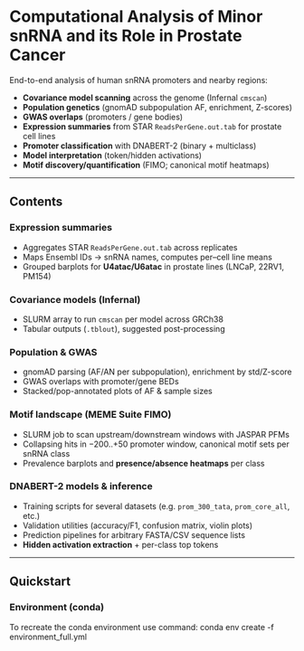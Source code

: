 # Computational Analysis of Minor snRNA and its Role in Prostate Cancer

End-to-end analysis of human snRNA promoters and nearby regions:
- **Covariance model scanning** across the genome (Infernal `cmscan`)
- **Population genetics** (gnomAD subpopulation AF, enrichment, Z-scores)
- **GWAS overlaps** (promoters / gene bodies)
- **Expression summaries** from STAR `ReadsPerGene.out.tab` for prostate cell lines
- **Promoter classification** with DNABERT-2 (binary + multiclass)
- **Model interpretation** (token/hidden activations)
- **Motif discovery/quantification** (FIMO; canonical motif heatmaps)

---

## Contents

### Expression summaries
- Aggregates STAR `ReadsPerGene.out.tab` across replicates
- Maps Ensembl IDs → snRNA names, computes per–cell line means
- Grouped barplots for **U4atac/U6atac** in prostate lines (LNCaP, 22RV1, PM154)

### Covariance models (Infernal)
- SLURM array to run `cmscan` per model across GRCh38
- Tabular outputs (`.tblout`), suggested post-processing

### Population & GWAS
- gnomAD parsing (AF/AN per subpopulation), enrichment by std/Z-score
- GWAS overlaps with promoter/gene BEDs
- Stacked/pop-annotated plots of AF & sample sizes

### Motif landscape (MEME Suite FIMO)
- SLURM job to scan upstream/downstream windows with JASPAR PFMs
- Collapsing hits in −200..+50 promoter window, canonical motif sets per snRNA class
- Prevalence barplots and **presence/absence heatmaps** per class

### DNABERT-2 models & inference
- Training scripts for several datasets (e.g. `prom_300_tata`, `prom_core_all`, etc.)
- Validation utilities (accuracy/F1, confusion matrix, violin plots)
- Prediction pipelines for arbitrary FASTA/CSV sequence lists
- **Hidden activation extraction** + per-class top tokens

---

## Quickstart

### Environment (conda)
To recreate the conda environment use command:
conda env create -f environment_full.yml
